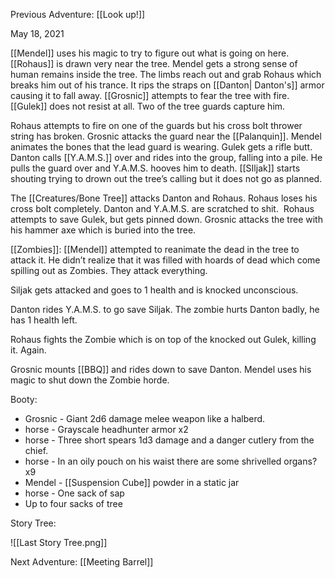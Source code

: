 Previous Adventure: [[Look up!]]

May 18, 2021

[[Mendel]] uses his magic to try to figure out what is going on here. [[Rohaus]] is drawn very near the tree. Mendel gets a strong sense of human remains inside the tree. The limbs reach out and grab Rohaus which breaks him out of his trance. It rips the straps on [[Danton| Danton's]] armor causing it to fall away. [[Grosnic]] attempts to fear the tree with fire. [[Gulek]] does not resist at all. Two of the tree guards capture him. 

Rohaus attempts to fire on one of the guards but his cross bolt thrower string has broken. Grosnic attacks the guard near the [[Palanquin]]. Mendel animates the bones that the lead guard is wearing. Gulek gets a rifle butt. Danton calls [[Y.A.M.S.]] over and rides into the group, falling into a pile. He pulls the guard over and Y.A.M.S. hooves him to death. [[SIljak]] starts shouting trying to drown out the tree’s calling but it does not go as planned. 

The [[Creatures/Bone Tree]] attacks Danton and Rohaus. Rohaus loses his cross bolt completely. Danton and Y.A.M.S. are scratched to shit.  Rohaus attempts to save Gulek, but gets pinned down. Grosnic attacks the tree with his hammer axe which is buried into the tree. 

[[Zombies]]: [[Mendel]] attempted to reanimate the dead in the tree to attack it. He didn’t realize that it was filled with hoards of dead which come spilling out as Zombies. They attack everything. 

Siljak gets attacked and goes to 1 health and is knocked unconscious. 

Danton rides Y.A.M.S. to go save Siljak. The zombie hurts Danton badly, he has 1 health left. 

Rohaus fights the Zombie which is on top of the knocked out Gulek, killing it. Again.

Grosnic mounts [[BBQ]] and rides down to save Danton. Mendel uses his magic to shut down the Zombie horde. 

Booty: 
* Grosnic - Giant 2d6 damage melee weapon like a halberd. 
* horse - Grayscale headhunter armor x2
* horse - Three short spears 1d3 damage and a danger cutlery from the chief.
* horse - In an oily pouch on his waist there are some shrivelled organs? x9
* Mendel - [[Suspension Cube]] powder in a static jar
* horse - One sack of sap
* Up to four sacks of tree 

Story Tree:

![[Last Story Tree.png]]

Next Adventure: [[Meeting Barrel]]
